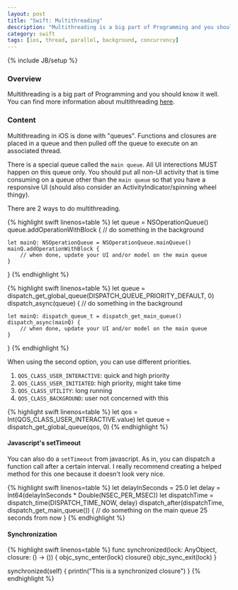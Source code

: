 ```yaml
---
layout: post
title: "Swift: Multithreading"
description: "Multithreading is a big part of Programming and you should know it well. You can find more information about multithreading [here](https://developer.apple.com/library/mac/documentation/General/Conceptual/ConcurrencyProgrammingGuide/Introduction/Introduction.html#//apple_ref/doc/uid/TP40008091-CH1-SW1)."
category: swift
tags: [ios, thread, parallel, background, concurrency]
---
```

{% include JB/setup %}

<!-- Overview -->
<h3>Overview</h3>

Multithreading is a big part of Programming and you should know it well. You can find more information about multithreading [here](https://developer.apple.com/library/mac/documentation/General/Conceptual/ConcurrencyProgrammingGuide/Introduction/Introduction.html#//apple_ref/doc/uid/TP40008091-CH1-SW1).

<!-- Content -->
<h3>Content</h3>

Multithreading in iOS is done with "queues". Functions and closures are placed in a queue and then pulled off the queue to execute on an associated thread.

There is a special queue called the `main queue`. All UI interections MUST happen on this queue only. You should put all non-UI activity that is time consuming on a queue other than the `main queue` so that you have a responsive UI (should also consider an ActivityIndicator/spinning wheel thingy).

There are 2 ways to do multithreading.

<!-- Code _______________________________________-->
{% highlight swift linenos=table  %}
let queue = NSOperationQueue()
queue.addOperationWithBlock {
    // do something in the background

    let mainQ: NSOperationQueue = NSOperationQueue.mainQueue()
    mainQ.addOperationWithBlock {
        // when done, update your UI and/or model on the main queue
    }
}
{% endhighlight %}
<!-- /Code ^^^^^^^^^^^^^^^^^^^^^^^^^^^^^^^^^^^^^^-->


<!-- Code _______________________________________-->
{% highlight swift linenos=table  %}
let queue = dispatch_get_global_queue(DISPATCH_QUEUE_PRIORITY_DEFAULT, 0)
dispatch_async(queue) {
    // do something in the background

    let mainQ: dispatch_queue_t = dispatch_get_main_queue()
    dispatch_async(mainQ) {
        // when done, update your UI and/or model on the main queue
    }
}
{% endhighlight %}
<!-- /Code ^^^^^^^^^^^^^^^^^^^^^^^^^^^^^^^^^^^^^^-->


When using the second option, you can use different priorities.

1. `QOS_CLASS_USER_INTERACTIVE`: quick and high priority
2. `QOS_CLASS_USER_INITIATED`: high priority, might take time
3. `QOS_CLASS_UTILITY`: long running
4. `QOS_CLASS_BACKGROUND`: user not concerned with this

<!-- Code _______________________________________-->
{% highlight swift linenos=table  %}
let qos = Int(QOS_CLASS_USER_INTERACTIVE.value)
let queue = dispatch_get_global_queue(qos, 0)
{% endhighlight %}
<!-- /Code ^^^^^^^^^^^^^^^^^^^^^^^^^^^^^^^^^^^^^^-->


<h4>Javascript's setTimeout</h4>

You can also do a `setTimeout` from javascript. As in, you can dispatch a function call after a certain interval. I really recommend creating a helped method for this one because it doesn't look very nice.

<!-- Code _______________________________________-->
{% highlight swift linenos=table  %}
let delayInSeconds = 25.0
let delay = Int64(delayInSeconds * Double(NSEC_PER_MSEC))
let dispatchTime = dispatch_time(DISPATCH_TIME_NOW, delay)
dispatch_after(dispatchTime, dispatch_get_main_queue()) {
    // do something on the main queue 25 seconds from now
}
{% endhighlight %}
<!-- /Code ^^^^^^^^^^^^^^^^^^^^^^^^^^^^^^^^^^^^^^-->


<h4>Synchronization</h4>

<!-- Code _______________________________________-->
{% highlight swift linenos=table  %}
func synchronized(lock: AnyObject, closure: () -> ()) {
    objc_sync_enter(lock)
    closure()
    objc_sync_exit(lock)
}

synchronized(self) {
    println("This is a synchronized closure")
}
{% endhighlight %}
<!-- /Code ^^^^^^^^^^^^^^^^^^^^^^^^^^^^^^^^^^^^^^-->